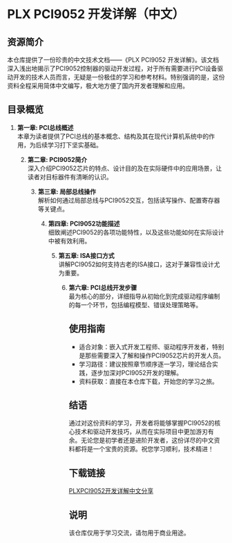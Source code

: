 # PLX PCI9052 开发详解（中文）

## 资源简介

本仓库提供了一份珍贵的中文技术文档——《PLX PCI9052 开发详解》。该文档深入浅出地揭示了PCI9052控制器的驱动开发过程，对于所有需要进行PCI设备驱动开发的技术人员而言，无疑是一份极佳的学习和参考材料。特别强调的是，这份资料全程采用简体中文编写，极大地方便了国内开发者理解和应用。

## 目录概览

1. **第一章: PCI总线概述**  
   本章为读者提供了PCI总线的基本概念、结构及其在现代计算机系统中的作用，为后续学习打下坚实基础。

   2. **第二章: PCI9052简介**  
      深入介绍PCI9052芯片的特点、设计目的及在实际硬件中的应用场景，让读者对目标器件有清晰的认识。

      3. **第三章: 局部总线操作**  
         解析如何通过局部总线与PCI9052交互，包括读写操作、配置寄存器等关键点。

         4. **第四章: PCI9052功能描述**  
            细致阐述PCI9052的各项功能特性，以及这些功能如何在实际设计中被有效利用。

            5. **第五章: ISA接口方式**  
               讲解PCI9052如何支持古老的ISA接口，这对于兼容性设计尤为重要。

               6. **第六章: PCI总线开发步骤**  
                  最为核心的部分，详细指导从初始化到完成驱动程序编制的每一个环节，包括编程模型、错误处理策略等。

                  ## 使用指南

                  - 适合对象：嵌入式开发工程师、驱动程序开发者，特别是那些需要深入了解和操作PCI9052芯片的开发人员。
                  - 学习路径：建议按照章节顺序逐一学习，理论结合实践，逐步加深对PCI9052开发的理解。
                  - 资料获取：直接在本仓库下载，开始您的学习之旅。

                  ## 结语

                  通过对这份资料的学习，开发者将能够掌握PCI9052的核心技术和驱动开发技巧，从而在实际项目中更加游刃有余。无论您是初学者还是进阶开发者，这份详尽的中文资料都将是一个宝贵的资源。祝您学习顺利，技术精进！

                  ## 下载链接
                  [PLXPCI9052开发详解中文分享](https://pan.quark.cn/s/da8cda74fea2)

                  ## 说明

                  该仓库仅用于学习交流，请勿用于商业用途。
